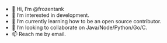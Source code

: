 - 👋 Hi, I’m @frozentank
- 👀 I’m interested in development.
- 🌱 I’m currently learning how to be an open source contributor.
- 💞️ I’m looking to collaborate on Java/Node/Python/Go/C.
- 📫 Reach me by email.

<!---
frozentank/frozentank is a ✨ special ✨ repository because its `README.md` (this file) appears on your GitHub profile.
You can click the Preview link to take a look at your changes.
--->
